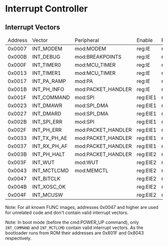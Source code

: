 # Interrupt Controller

## Interrupt Vectors

<table>
    <thead>
        <tr><td>Address</td><td align="left">Vector</td><td align="left">Peripheral</td><td>Enable</td><td>Priority</td><td>Flag</td><td>Granular EN</td><td>Granular Flag</td></tr>
    </thead><tbody>
        <tr><td>0x0007</td><td align="left">INT_MODEM</td><td align="left">mod:MODEM</td><td>reg:IE</td><td>reg:IP</td><td>reg:IRQ</td><td>reg:MODEMRPT_EN</td><td>reg:MODEMRPT_STUS</td></tr>
        <tr><td>0x000B</td><td align="left">INT_DEBUG</td><td align="left">mod:BREAKPOINTS</td><td>reg:IE</td><td>reg:IP</td><td>reg:IRQ</td></tr>
        <tr><td>0x000F</td><td align="left">INT_TIMER0</td><td align="left">mod:MCU_TIMER</td><td>reg:IE</td><td>reg:IP</td><td>reg:IRQ</td></tr>
        <tr><td>0x0013</td><td align="left">INT_TIMER1</td><td align="left">mod:MCU_TIMER</td><td>reg:IE</td><td>reg:IP</td><td>reg:IRQ</td></tr>
        <tr><td>0x0017</td><td align="left">INT_PA_RAMP</td><td align="left">mod:PA</td><td>reg:IE</td><td>reg:IP</td><td>reg:IRQ</td></tr>
        <tr><td>0x001B</td><td align="left">INT_PH_INFO</td><td align="left">mod:PACKET_HANDLER</td><td>reg:IE</td><td>reg:IP</td><td>reg:IRQ</td></tr>
        <tr><td>0x001F</td><td align="left">INT_COMMAND</td><td align="left">mod:SPI</td><td>reg:EIE1</td><td>reg:EIP1</td><td>reg:EIRQ1</td></tr>
        <tr><td>0x0023</td><td align="left">INT_DMAWR</td><td align="left">mod:SPI_DMA</td><td>reg:EIE1</td><td>reg:EIP1</td><td>reg:EIRQ1</td></tr>
        <tr><td>0x0027</td><td align="left">INT_DMARD</td><td align="left">mod:SPI_DMA</td><td>reg:EIE1</td><td>reg:EIP1</td><td>reg:EIRQ1</td></tr>
        <tr><td>0x002B</td><td align="left">INT_SPI_ERR</td><td align="left">mod:SPI</td><td>reg:EIE1</td><td>reg:EIP1</td><td>reg:EIRQ1</td></tr>
        <tr><td>0x002F</td><td align="left">INT_PH_ERR</td><td align="left">mod:PACKET_HANDLER</td><td>reg:EIE1</td><td>reg:EIP1</td><td>reg:EIRQ1</td></tr>
        <tr><td>0x0033</td><td align="left">INT_TX_PH_AE</td><td align="left">mod:PACKET_HANDLER</td><td>reg:EIE1</td><td>reg:EIP1</td><td>reg:EIRQ1</td></tr>
        <tr><td>0x0037</td><td align="left">INT_RX_PH_AF</td><td align="left">mod:PACKET_HANDLER</td><td>reg:EIE1</td><td>reg:EIP1</td><td>reg:EIRQ1</td></tr>
        <tr><td>0x003B</td><td align="left">INT_PH_HALT</td><td align="left">mod:PACKET_HANDLER</td><td>reg:EIE2</td><td>reg:EIP2</td><td>reg:EIRQ2</td></tr>
        <tr><td>0x003F</td><td align="left">INT_WUT</td><td align="left">mod:WUT</td><td>reg:EIE2</td><td>reg:EIP2</td><td>reg:EIRQ2</td></tr>
        <tr><td>0x0043</td><td align="left">INT_MCTLCMD</td><td align="left">mod:MEMCTL</td><td>reg:EIE2</td><td>reg:EIP2</td><td>reg:EIRQ2</td></tr>
        <tr><td>0x0047</td><td align="left">INT_BITCLK</td><td align="left"></td><td>reg:EIE2</td><td>reg:EIP2</td><td>reg:EIRQ2</td></tr>
        <tr><td>0x004B</td><td align="left">INT_XOSC_OK</td><td align="left"></td><td>reg:EIE2</td><td>reg:EIP2</td><td>reg:EIRQ2</td></tr>
        <tr><td>0x004F</td><td align="left">INT_MCUSW</td><td align="left"></td><td>reg:EIE2</td><td>reg:EIP2</td><td>reg:EIRQ2</td></tr>
    </tbody>
</table>

Note: For all known FUNC images, addresses 0x0047 and higher are used for unrelated code and don't contain valid interrupt vectors.

Note: In boot mode (before the cmd:POWER_UP command), only `INT_COMMAND` and `INT_MCTLCMD` contain valid interrupt vectors. As the bootloader runs from ROM their addresses are 0x801F and 0x8043 respectively.